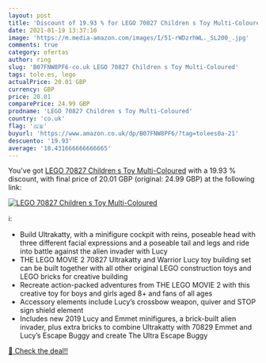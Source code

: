 ```yaml
---
layout: post
title: 'Discount of 19.93 % for LEGO 70827 Children s Toy Multi-Coloured'
date: 2021-01-19 13:37:10
image: 'https://m.media-amazon.com/images/I/51-rWDzrhWL._SL200_.jpg'
comments: true
category: ofertas
author: ring
slug: 'B07FNW8PF6-co.uk LEGO 70827 Children s Toy Multi-Coloured'
tags: tole.es, lego
actualPrice: 20.01 GBP
currency: GBP
price: 20.01
comparePrice: 24.99 GBP
prodname: 'LEGO 70827 Children s Toy Multi-Coloured'
country: 'co.uk'
flag: '🇬🇧'
buyurl: 'https://www.amazon.co.uk/dp/B07FNW8PF6/?tag=tolees0a-21'
descuento: '19.93'
average: '18.431666666666665'
---
```


You've got [LEGO 70827 Children s Toy Multi-Coloured](https://www.amazon.co.uk/dp/B07FNW8PF6/?tag=tolees0a-21) with a  19.93 % discount, with final price of 20.01 GBP (original: 24.99 GBP) at the following link:

[![LEGO 70827 Children s Toy Multi-Coloured](https://m.media-amazon.com/images/I/51-rWDzrhWL._SL200_.jpg)](https://www.amazon.co.uk/dp/B07FNW8PF6/?tag=tolees0a-21)

ℹ️:

- Build Ultrakatty, with a minifigure cockpit with reins, poseable head with three different facial expressions and a poseable tail and legs and ride into battle against the alien invader with Lucy
- THE LEGO MOVIE 2 70827 Ultrakatty and Warrior Lucy toy building set can be built together with all other original LEGO construction toys and LEGO bricks for creative building
- Recreate action-packed adventures from THE LEGO MOVIE 2 with this creative toy for boys and girls aged 8+ and fans of all ages
- Accessory elements include Lucy’s crossbow weapon, quiver and STOP sign shield element
- Includes new 2019 Lucy and Emmet minifigures, a brick-built alien invader, plus extra bricks to combine Ultrakatty with 70829 Emmet and Lucy’s Escape Buggy and create The Ultra Escape Buggy

[🛒 Check the deal!!](https://www.amazon.co.uk/dp/B07FNW8PF6/?tag=tolees0a-21)
